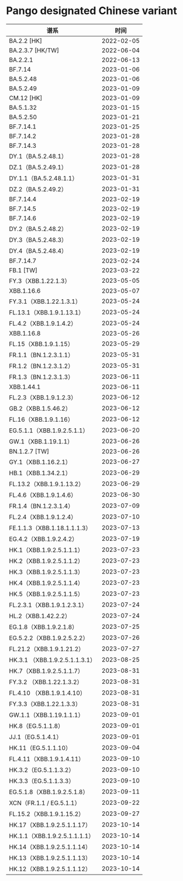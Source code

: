 # Pango designated Chinese variant

<html>
<body>
<!--StartFragment-->

谱系|时间
-- | --
BA.2.2 [HK] | 2022-02-05
BA.2.3.7 [HK/TW] | 2022-06-04
BA.2.2.1 | 2022-06-13
BF.7.14 | 2023-01-06
BA.5.2.48 | 2023-01-06
BA.5.2.49 | 2023-01-09
CM.12 [HK] | 2023-01-09
BA.5.1.32 | 2023-01-15
BA.5.2.50 | 2023-01-21
BF.7.14.1 | 2023-01-25
BF.7.14.2 | 2023-01-28
BF.7.14.3 | 2023-01-28
DY.1（BA.5.2.48.1） | 2023-01-28
DZ.1（BA.5.2.49.1） | 2023-01-28
DY.1.1（BA.5.2.48.1.1） | 2023-01-31
DZ.2（BA.5.2.49.2） | 2023-01-31
BF.7.14.4 | 2023-02-19
BF.7.14.5 | 2023-02-19
BF.7.14.6 | 2023-02-19
DY.2（BA.5.2.48.2） | 2023-02-19
DY.3（BA.5.2.48.3） | 2023-02-19
DY.4（BA.5.2.48.4） | 2023-02-19
BF.7.14.7 | 2023-02-24
FB.1 [TW] | 2023-03-22
FY.3（XBB.1.22.1.3） | 2023-05-05
XBB.1.16.6 | 2023-05-07
FY.3.1（XBB.1.22.1.3.1） | 2023-05-24
FL.13.1（XBB.1.9.1.13.1） | 2023-05-24
FL.4.2（XBB.1.9.1.4.2） | 2023-05-24
XBB.1.16.8 | 2023-05-26
FL.15（XBB.1.9.1.15） | 2023-05-29
FR.1.1（BN.1.2.3.1.1） | 2023-05-31
FR.1.2（BN.1.2.3.1.2） | 2023-05-31
FR.1.3（BN.1.2.3.1.3） | 2023-06-11
XBB.1.44.1 | 2023-06-11
FL.2.3（XBB.1.9.1.2.3） | 2023-06-12
GB.2（XBB.1.5.46.2） | 2023-06-12
FL.16（XBB.1.9.1.16） | 2023-06-12
EG.5.1.1（XBB.1.9.2.5.1.1） | 2023-06-20
GW.1（XBB.1.19.1.1） | 2023-06-26
BN.1.2.7 [TW] | 2023-06-26
GY.1（XBB.1.16.2.1） | 2023-06-27
HB.1（XBB.1.34.2.1） | 2023-06-29
FL.13.2（XBB.1.9.1.13.2） | 2023-06-29
FL.4.6（XBB.1.9.1.4.6） | 2023-06-30
FR.1.4（BN.1.2.3.1.4） | 2023-07-09
FL.2.4（XBB.1.9.1.2.4） | 2023-07-10
FE.1.1.3（XBB.1.18.1.1.1.3）| 2023-07-13
EG.4.2（XBB.1.9.2.4.2）| 2023-07-19
HK.1（XBB.1.9.2.5.1.1.1） | 2023-07-23
HK.2（XBB.1.9.2.5.1.1.2） | 2023-07-23
HK.3（XBB.1.9.2.5.1.1.3） | 2023-07-23
HK.4（XBB.1.9.2.5.1.1.4） | 2023-07-23
HK.5（XBB.1.9.2.5.1.1.5） | 2023-07-23
FL.2.3.1（XBB.1.9.1.2.3.1） | 2023-07-24
HL.2（XBB.1.42.2.2） | 2023-07-24
EG.1.8（XBB.1.9.2.1.8） | 2023-07-25
EG.5.2.2（XBB.1.9.2.5.2.2） | 2023-07-26
FL.21.2（XBB.1.9.1.21.2） | 2023-07-27
HK.3.1 （XBB.1.9.2.5.1.1.3.1） | 2023-08-25
HK.7（XBB.1.9.2.5.1.1.7） | 2023-08-31
FY.3.2 （XBB.1.22.1.3.2） | 2023-08-31
FL.4.10 （XBB.1.9.1.4.10） | 2023-08-31
FY.3.3（XBB.1.22.1.3.3） | 2023-08-31
GW.1.1（XBB.1.19.1.1.1） | 2023-09-01
HK.8（EG.5.1.1.8） | 2023-09-01
JJ.1（EG.5.1.4.1） | 2023-09-01
HK.11（EG.5.1.1.10） | 2023-09-04
FL.4.11（XBB.1.9.1.4.11） | 2023-09-10
HK.3.2（EG.5.1.1.3.2） | 2023-09-10
HK.3.3（EG.5.1.1.3.3） | 2023-09-10
EG.5.1.8（XBB.1.9.2.5.1.8） | 2023-09-11
XCN（FR.1.1 / EG.5.1.1） | 2023-09-22
FL.15.2（XBB.1.9.1.15.2） | 2023-09-27
HK.17（XBB.1.9.2.5.1.1.17） | 2023-10-14
HK.1.1（XBB.1.9.2.5.1.1.1.1） | 2023-10-14
HK.14（XBB.1.9.2.5.1.1.14） | 2023-10-14
HK.13（XBB.1.9.2.5.1.1.13） | 2023-10-14
HK.12（XBB.1.9.2.5.1.1.12） | 2023-10-14
<!--EndFragment--> 
</body>
</html>
